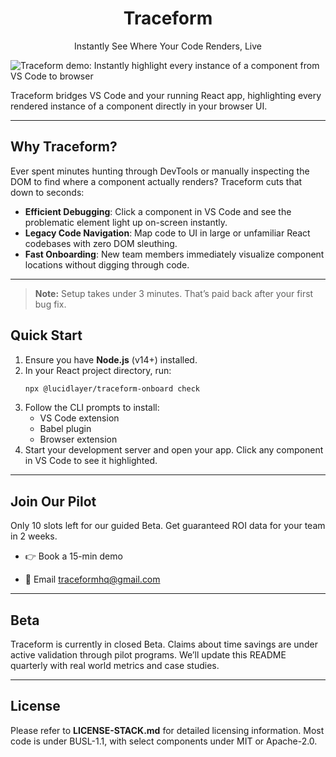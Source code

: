 <h1 align="center">Traceform</h1>
<p align="center">Instantly See Where Your Code Renders, Live</p> 

![Traceform demo: Instantly highlight every instance of a component from VS Code to browser](./.github/demo.gif)

Traceform bridges VS Code and your running React app, highlighting every rendered instance of a component directly in your browser UI.

---

## Why Traceform?

Ever spent minutes hunting through DevTools or manually inspecting the DOM to find where a component actually renders? Traceform cuts that down to seconds:

- **Efficient Debugging**: Click a component in VS Code and see the problematic element light up on-screen instantly.
- **Legacy Code Navigation**: Map code to UI in large or unfamiliar React codebases with zero DOM sleuthing.
- **Fast Onboarding**: New team members immediately visualize component locations without digging through code.

---

> **Note:** Setup takes under 3 minutes. That’s paid back after your first bug fix.

## Quick Start

1. Ensure you have **Node.js** (v14+) installed.
2. In your React project directory, run:
   ```bash
   npx @lucidlayer/traceform-onboard check
   ```
3. Follow the CLI prompts to install:
   - VS Code extension
   - Babel plugin
   - Browser extension
4. Start your development server and open your app. Click any component in VS Code to see it highlighted.

---

## Join Our Pilot

Only 10 slots left for our guided Beta. Get guaranteed ROI data for your team in 2 weeks.

- 👉 Book a 15-min demo

- 📧 Email traceformhq@gmail.com

---

## Beta

Traceform is currently in closed Beta. Claims about time savings are under active validation through pilot programs. We’ll update this README quarterly with real world metrics and case studies.

---

## License

Please refer to **LICENSE-STACK.md** for detailed licensing information. Most code is under BUSL-1.1, with select components under MIT or Apache-2.0.

